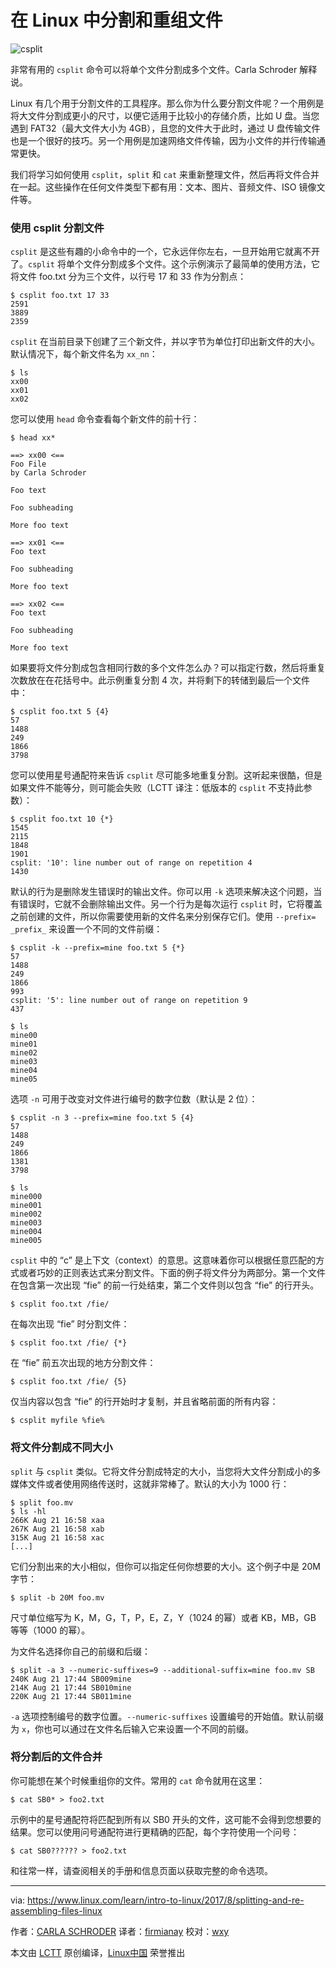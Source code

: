 在 Linux 中分割和重组文件
============================================================

![csplit](https://www.linux.com/sites/lcom/files/styles/rendered_file/public/split-files.png?itok=kZTP_VF9 "csplit")

非常有用的 `csplit` 命令可以将单个文件分割成多个文件。Carla Schroder 解释说。

Linux 有几个用于分割文件的工具程序。那么你为什么要分割文件呢？一个用例是将大文件分割成更小的尺寸，以便它适用于比较小的存储介质，比如 U 盘。当您遇到 FAT32（最大文件大小为 4GB），且您的文件大于此时，通过 U 盘传输文件也是一个很好的技巧。另一个用例是加速网络文件传输，因为小文件的并行传输通常更快。

我们将学习如何使用 `csplit`，`split` 和 `cat` 来重新整理文件，然后再将文件合并在一起。这些操作在任何文件类型下都有用：文本、图片、音频文件、ISO 镜像文件等。

### 使用 csplit 分割文件

`csplit` 是这些有趣的小命令中的一个，它永远伴你左右，一旦开始用它就离不开了。`csplit` 将单个文件分割成多个文件。这个示例演示了最简单的使用方法，它将文件 foo.txt 分为三个文件，以行号 17 和 33 作为分割点：

```
$ csplit foo.txt 17 33
2591
3889
2359
```

`csplit` 在当前目录下创建了三个新文件，并以字节为单位打印出新文件的大小。默认情况下，每个新文件名为 `xx_nn`：

```
$ ls
xx00
xx01
xx02
```

您可以使用 `head` 命令查看每个新文件的前十行：

```
$ head xx*

==> xx00 <==
Foo File
by Carla Schroder

Foo text

Foo subheading

More foo text

==> xx01 <==
Foo text

Foo subheading

More foo text

==> xx02 <==
Foo text

Foo subheading

More foo text
```

如果要将文件分割成包含相同行数的多个文件怎么办？可以指定行数，然后将重复次数放在在花括号中。此示例重复分割 4 次，并将剩下的转储到最后一个文件中：

```
$ csplit foo.txt 5 {4}
57
1488
249
1866
3798
```

您可以使用星号通配符来告诉 `csplit` 尽可能多地重复分割。这听起来很酷，但是如果文件不能等分，则可能会失败（LCTT 译注：低版本的 `csplit` 不支持此参数）：

```
$ csplit foo.txt 10 {*}
1545
2115
1848
1901
csplit: '10': line number out of range on repetition 4
1430
```

默认的行为是删除发生错误时的输出文件。你可以用 `-k` 选项来解决这个问题，当有错误时，它就不会删除输出文件。另一个行为是每次运行 `csplit` 时，它将覆盖之前创建的文件，所以你需要使用新的文件名来分别保存它们。使用 `--prefix= _prefix_` 来设置一个不同的文件前缀：

```
$ csplit -k --prefix=mine foo.txt 5 {*}  
57
1488
249
1866
993
csplit: '5': line number out of range on repetition 9
437

$ ls
mine00
mine01
mine02
mine03 
mine04
mine05
```

选项 `-n` 可用于改变对文件进行编号的数字位数（默认是 2 位）：

```
$ csplit -n 3 --prefix=mine foo.txt 5 {4}
57
1488
249
1866
1381
3798

$ ls
mine000
mine001
mine002
mine003
mine004
mine005
```

`csplit` 中的 “c” 是上下文（context）的意思。这意味着你可以根据任意匹配的方式或者巧妙的正则表达式来分割文件。下面的例子将文件分为两部分。第一个文件在包含第一次出现 “fie” 的前一行处结束，第二个文件则以包含 “fie” 的行开头。

```
$ csplit foo.txt /fie/ 
```

在每次出现 “fie” 时分割文件：

```
$ csplit foo.txt /fie/ {*}
```

在 “fie” 前五次出现的地方分割文件：

```
$ csplit foo.txt /fie/ {5}
```

仅当内容以包含 “fie” 的行开始时才复制，并且省略前面的所有内容：

```
$ csplit myfile %fie% 
```

### 将文件分割成不同大小

`split` 与 `csplit` 类似。它将文件分割成特定的大小，当您将大文件分割成小的多媒体文件或者使用网络传送时，这就非常棒了。默认的大小为 1000 行：

```
$ split foo.mv
$ ls -hl
266K Aug 21 16:58 xaa
267K Aug 21 16:58 xab
315K Aug 21 16:58 xac
[...]
```

它们分割出来的大小相似，但你可以指定任何你想要的大小。这个例子中是 20M 字节：

```
$ split -b 20M foo.mv
```

尺寸单位缩写为 K，M，G，T，P，E，Z，Y（1024 的幂）或者 KB，MB，GB 等等（1000 的幂）。

为文件名选择你自己的前缀和后缀：

```
$ split -a 3 --numeric-suffixes=9 --additional-suffix=mine foo.mv SB
240K Aug 21 17:44 SB009mine
214K Aug 21 17:44 SB010mine
220K Aug 21 17:44 SB011mine
```

`-a` 选项控制编号的数字位置。`--numeric-suffixes` 设置编号的开始值。默认前缀为 `x`，你也可以通过在文件名后输入它来设置一个不同的前缀。

### 将分割后的文件合并

你可能想在某个时候重组你的文件。常用的 `cat` 命令就用在这里：

```
$ cat SB0* > foo2.txt
```

示例中的星号通配符将匹配到所有以 SB0 开头的文件，这可能不会得到您想要的结果。您可以使用问号通配符进行更精确的匹配，每个字符使用一个问号：

```
$ cat SB0?????? > foo2.txt
```

和往常一样，请查阅相关的手册和信息页面以获取完整的命令选项。

--------------------------------------------------------------------------------

via: https://www.linux.com/learn/intro-to-linux/2017/8/splitting-and-re-assembling-files-linux

作者：[CARLA SCHRODER][a]
译者：[firmianay](https://github.com/firmianay)
校对：[wxy](https://github.com/wxy)

本文由 [LCTT](https://github.com/LCTT/TranslateProject) 原创编译，[Linux中国](https://linux.cn/) 荣誉推出

[a]:https://www.linux.com/users/cschroder
[1]:https://www.linux.com/licenses/category/creative-commons-attribution
[2]:https://www.linux.com/files/images/split-filespng
[3]:https://training.linuxfoundation.org/linux-courses/system-administration-training/introduction-to-linux
